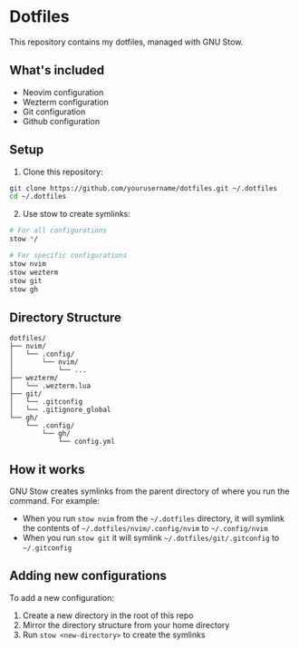 # Dotfiles

This repository contains my dotfiles, managed with GNU Stow.

## What's included

- Neovim configuration
- Wezterm configuration
- Git configuration
- Github configuration

## Setup

1. Clone this repository:
```bash
git clone https://github.com/yourusername/dotfiles.git ~/.dotfiles
cd ~/.dotfiles
```

2. Use stow to create symlinks:
```bash
# For all configurations
stow */

# For specific configurations
stow nvim
stow wezterm
stow git
stow gh
```

## Directory Structure

```
dotfiles/
├── nvim/
│   └── .config/
│       └── nvim/
│           └── ...
├── wezterm/
│   └── .wezterm.lua
├── git/
│   └── .gitconfig
│   └── .gitignore_global
└── gh/
    └── .config/
        └── gh/
            └── config.yml
```

## How it works

GNU Stow creates symlinks from the parent directory of where you run the command. For example:

- When you run `stow nvim` from the `~/.dotfiles` directory, it will symlink the contents of `~/.dotfiles/nvim/.config/nvim` to `~/.config/nvim`
- When you run `stow git` it will symlink `~/.dotfiles/git/.gitconfig` to `~/.gitconfig`

## Adding new configurations

To add a new configuration:

1. Create a new directory in the root of this repo
2. Mirror the directory structure from your home directory
3. Run `stow <new-directory>` to create the symlinks
